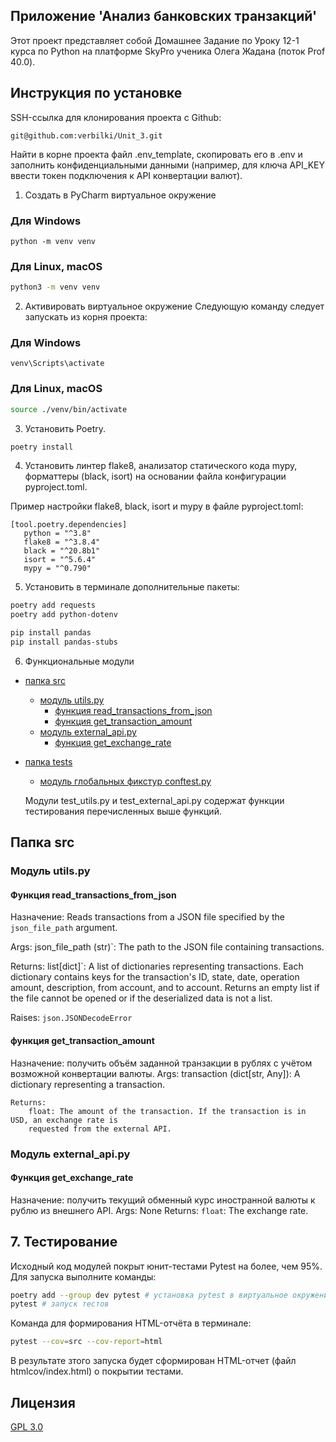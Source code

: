 ## Приложение 'Анализ банковских транзакций'

Этот проект представляет собой Домашнее Задание по Уроку 12-1 курса по Python на платформе SkyPro
ученика Олега Жадана (поток Prof 40.0).

## Инструкция по установке

SSH-ссылка для клонирования проекта с Github:

```
git@github.com:verbilki/Unit_3.git
```

Найти в корне проекта файл .env_template, скопировать его в .env и заполнить конфиденциальными данными
(например, для ключа API_KEY ввести токен подключения к API конвертации валют).

1. Создать в PyCharm виртуальное окружение

### Для Windows

```commandline
python -m venv venv
```

### Для Linux, macOS

```bash
python3 -m venv venv
```

2. Активировать виртуальное окружение
   Следующую команду следует запускать из корня проекта:

### Для Windows

```commandline
venv\Scripts\activate
```

### Для Linux, macOS

```bash
source ./venv/bin/activate
```

3. Установить Poetry.

```bash
poetry install
```

4. Установить линтер flake8, анализатор статического кода mypy, форматтеры (black, isort) на основании файла
   конфигурации pyproject.toml.

Пример настройки flake8, black, isort и mypy в файле pyproject.toml:

```
[tool.poetry.dependencies]
   python = "^3.8"
   flake8 = "^3.8.4"
   black = "^20.8b1"
   isort = "^5.6.4"
   mypy = "^0.790"
```

5. Установить в терминале дополнительные пакеты:

```bash
poetry add requests  
poetry add python-dotenv

pip install pandas
pip install pandas-stubs
```

6. Функциональные модули

* [папка src](#src)
    + [модуль utils.py](#utilspy)
        - [функция read_transactions_from_json](#read_transactions_from_json)
        - [функция get_transaction_amount](#get_transaction_amount)
    + [модуль external_api.py](#external_apipy)
        - [функция get_exchange_rate](#get_exchange_rate)

* [папка tests](#tests)
    + [модуль глобальных фикстур conftest.py](#conftestpy)

  Модули test_utils.py и test_external_api.py содержат функции тестирования перечисленных выше функций.

Папка src
----

### Модуль utils.py

#### Функция read_transactions_from_json

Назначение: Reads transactions from a JSON file specified by the `json_file_path` argument.

Args:
json_file_path (str)`: The path to the JSON file containing transactions.

Returns:
list[dict]`: A list of dictionaries representing transactions.
Each dictionary contains keys for the transaction's ID, state, date,
operation amount, description, from account, and to account.
Returns an empty list if the file cannot be opened or if the
deserialized data is not a list.

Raises: `json.JSONDecodeError`

#### функция get_transaction_amount

Назначение: получить объём заданной транзакции в рублях с учётом возможной конвертации валюты.
Args:
transaction (dict[str, Any]): A dictionary representing a transaction.

    Returns:
        float: The amount of the transaction. If the transaction is in USD, an exchange rate is
        requested from the external API.

### Модуль external_api.py

#### Функция get_exchange_rate

Назначение: получить текущий обменный курс иностранной валюты к рублю из внешнего API.
Args: None
Returns: `float`: The exchange rate.

## 7. Тестирование

Исходный код модулей покрыт юнит-тестами Pytest на более, чем 95%. Для запуска выполните команды:

```bash
poetry add --group dev pytest # установка pytest в виртуальное окружение приложения
pytest # запуск тестов
```

Команда для формирования HTML-отчёта в терминале:

```bash
pytest --cov=src --cov-report=html
```

В результате зтого запуска будет сформирован HTML-отчет (файл htmlcov/index.html) о покрытии тестами.

## Лицензия

[GPL 3.0](https://www.gnu.org/licenses/gpl-3.0.html#license-text)